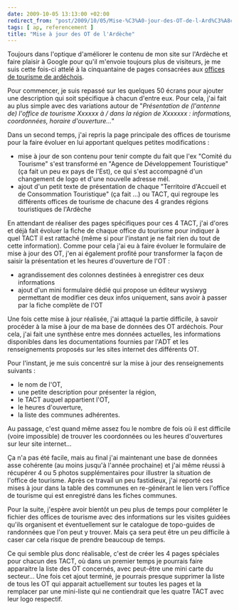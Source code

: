 ```yaml
---
date: 2009-10-05 13:13:00 +02:00
redirect_from: "post/2009/10/05/Mise-%C3%A0-jour-des-OT-de-l-Ard%C3%A8che"
tags: [ ap, referencement ]
title: "Mise à jour des OT de l'Ardèche"
---
```


Toujours dans l'optique d'améliorer le contenu de mon site sur l'Ardèche et
faire plaisir à Google pour qu'il m'envoie toujours plus de visiteurs, je me
suis cette fois-ci attelé à la cinquantaine de pages consacrées aux [offices de
tourisme de ardéchois](http://07-ardeche.com/annuaire/office-tourisme.aspx).

Pour commencer, je suis repassé sur les quelques 50 écrans pour ajouter une
description qui soit spécifique à chacun d'entre eux. Pour cela, j'ai fait au
plus simple avec des variations autour de "*Présentation de (l'antenne de)
l'office de tourisme Xxxxxx à / dans la région de Xxxxxxx : informations,
coordonnées, horaire d'ouverture...*"

Dans un second temps, j'ai repris la page principale des offices de tourisme
pour la faire évoluer en lui apportant quelques petites
modifications :

* mise à jour de son contenu pour tenir compte du fait que l'ex "Comité du
Tourisme" s'est transformé en "Agence de Développement Touristique" (ça fait un
peu ex pays de l'Est), ce qui s'est accompagné d'un changement de logo et d'une
nouvelle adresse mél.
* ajout d'un petit texte de présentation de chaque "Territoire d'Accueil et
de Consommation Touristique" (ça fait ...) ou TACT, qui regroupe les différents
offices de tourisme de chacune des 4 grandes régions touristiques de
l'Ardèche

En attendant de réaliser des pages spécifiques pour ces 4 TACT, j'ai d'ores
et déjà fait évoluer la fiche de chaque office du tourisme pour indiquer à quel
TACT il est rattaché (même si pour l'instant je ne fait rien du tout de cette
information). Comme pour cela j'ai eu à faire évoluer le formulaire de mise à
jour des OT, j'en ai également profité pour transformer la façon de saisir la
présentation et les heures d'ouverture de l'OT :

* agrandissement des colonnes destinées à enregistrer ces deux
informations
* ajout d'un mini formulaire dédié qui propose un éditeur wysiwyg permettant
de modifier ces deux infos uniquement, sans avoir à passer par la fiche
complète de l'OT

Une fois cette mise à jour réalisée, j'ai attaqué la partie difficile, à
savoir procéder à la mise à jour de ma base de données des OT ardéchois. Pour
cela, j'ai fait une synthèse entre mes données actuelles, les informations
disponibles dans les documentations fournies par l'ADT et les renseignements
proposés sur les sites internet des différents OT.

Pour l'instant, je me suis concentré sur la mise à jour des renseignements
suivants :

* le nom de l'OT,
* une petite description pour présenter la région,
* le TACT auquel appartient l'OT,
* le heures d'ouverture,
* la liste des communes adhérentes.

Au passage, c'est quand même assez fou le nombre de fois où il est difficile
(voire impossible) de trouver les coordonnées ou les heures d'ouvertures sur
leur site internet...

Ça n'a pas été facile, mais au final j'ai maintenant une base de données
asse cohérente (au moins jusqu'à l'année prochaine) et j'ai même réussi à
récupérer 4 ou 5 photos supplémentaires pour illustrer la situation de l'office
de tourisme. Après ce travail un peu fastidieux, j'ai reporté ces mises à jour
dans la table des communes en re-générant le lien vers l'office de tourisme qui
est enregistré dans les fiches communes.

Pour la suite, j'espère avoir bientôt un peu plus de temps pour compléter le
fichier des offices de tourisme avec des informations sur les visites guidées
qu'ils organisent et éventuellement sur le catalogue de topo-guides de
randonnées que l'on peut y trouver. Mais ça sera peut être un peu difficile à
caser car cela risque de prendre beaucoup de temps.

Ce qui semble plus donc réalisable, c'est de créer les 4 pages spéciales
pour chacun des TACT, où dans un premier temps je pourrais faire apparaitre la
liste des OT concernés, avec peut-être une mini carte du secteur... Une fois
cet ajout terminé, je pourrais presque supprimer la liste de tous les OT qui
apparait actuellement sur toutes les pages et la remplacer par une mini-liste
qui ne contiendrait que les quatre TACT avec leur logo respectif.
